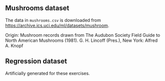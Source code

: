 ## Mushrooms dataset

The data in ```mushrooms.csv``` is downloaded from https://archive.ics.uci.edu/ml/datasets/mushroom.

Origin: Mushroom records drawn from The Audubon Society Field Guide to North American Mushrooms (1981). G. H. Lincoff (Pres.), New York: Alfred A. Knopf

## Regression dataset

Artificially generated for these exercises.
